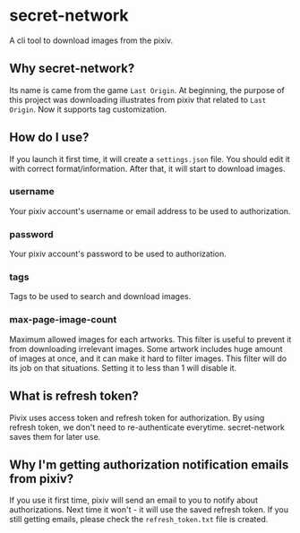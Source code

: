 # secret-network
A cli tool to download images from the pixiv.

## Why secret-network?
Its name is came from the game `Last Origin`. At beginning, the purpose of this project was downloading illustrates from pixiv that related to `Last Origin`. Now it supports tag customization.

## How do I use?
If you launch it first time, it will create a `settings.json` file. You should edit it with correct format/information. After that, it will start to download images.

### username
Your pixiv account's username or email address to be used to authorization.

### password
Your pixiv account's password to be used to authorization.

### tags
Tags to be used to search and download images.

### max-page-image-count
Maximum allowed images for each artworks. This filter is useful to prevent it from downloading irrelevant images. Some artwork includes huge amount of images at once, and it can make it hard to filter images. This filter will do its job on that situations. Setting it to less than 1 will disable it.

## What is refresh token?
Pivix uses access token and refresh token for authorization. By using refresh token, we don't need to re-authenticate everytime. secret-network saves them for later use.

## Why I'm getting authorization notification emails from pixiv?
If you use it first time, pixiv will send an email to you to notify about authorizations. Next time it won't - it will use the saved refresh token. If you still getting emails, please check the `refresh_token.txt` file is created.
